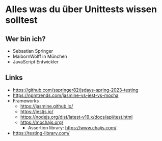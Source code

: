 # Alles was du über Unittests wissen solltest

## Wer bin ich?

* Sebastian Springer
* MaibornWolff in München
* JavaScript Entwickler

## Links
- https://github.com/sspringer82/jsdays-spring-2023-testing
- https://npmtrends.com/jasmine-vs-jest-vs-mocha
- Frameworks
  - https://jasmine.github.io/
  - https://jestjs.io/
  - https://nodejs.org/dist/latest-v19.x/docs/api/test.html
  - https://mochajs.org/
    - Assertion library: https://www.chaijs.com/
- https://testing-library.com/